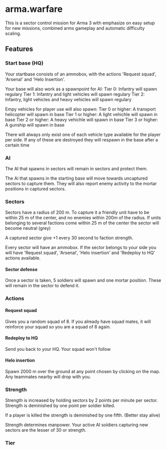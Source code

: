 # arma.warfare

This is a sector control mission for Arma 3 with emphasize on easy setup for new missions, combined arms gameplay and automatic difficulty scaling.

## Features

### Start base (HQ)

Your startbase consists of an ammobox, with the actions 'Request squad', 'Arsenal' and 'Helo Insertion'.

Your base will also work as a spawnpoint for AI:
Tier 0: Infantry will spawn regulary
Tier 1: Infantry and light vehicles will spawn regulary
Tier 2: Infantry, light vehicles and heavy vehicles will spawn regulary

Empy vehicles for player use will also spawn:
Tier 0 or higher: A transport helicopter will spawn in base
Tier 1 or higher: A light vehichle will spawn in base
Tier 2 or higher: A heavy vehichle will spawn in base
Tier 3 or higher: A gunship will spawn in base

There will always only exist one of each vehicle type available for the player per side. If any of these are destroyed they will
respawn in the base after a certain time

### AI

The AI that spawns in sectors will remain in sectors and protect them.

The Ai that spawns in the starting base will move towards uncaptured sectors to capture them. They will also report enemy activity 
to the mortar positions in captured sectors.

### Sectors

Sectors have a radius of 200 m. To capture it a friendly unit have to be within 25 m of the center, and no enemies within 200m of the radius.
If units belonging to several factions come within 25 m of the center the sector will become neutral (grey)

A captured sector give +1 every 30 second to faction strength.

Every sector will have an ammobox. If the sector belongs to your side you will have 'Request squad', 'Arsenal', 'Helo insertion' and 'Redeploy to HQ' actions available.

#### Sector defense

Once a sector is taken, 5 soldiers will spawn and one mortar position. These will remain in the sector to defend it.

### Actions

#### Request squad

Gives you a random squad of 8. If you already have squad mates, it will reinforce your squad so you are a squad of 8 again. 

#### Redeploy to HQ

Send you back to your HQ. Your squad won't follow

#### Helo insertion

Spawn 2000 m over the ground at any point chosen by clicking on the map. Any teammates nearby will drop with you. 

### Strength

Strength is increased by holding sectors by 2 points per minute per sector.
Strength is deminished by one point per soldier killed.

If a player is killed the strength is deminished by one fifth. (Better stay alive) 

Strength determines manpower. Your active AI soldiers capturing new sectors are the lesser of 30 or strength. 

### Tier





